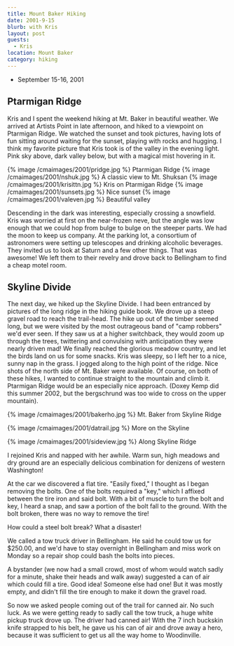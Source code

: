 ```yaml
---
title: Mount Baker Hiking
date: 2001-9-15
blurb: with Kris
layout: post
guests:
  - Kris
location: Mount Baker
category: hiking
---
```


* September 15-16, 2001

Ptarmigan Ridge
-----------

Kris and I spent the weekend hiking at Mt. Baker in beautiful weather. 
We arrived at Artists Point in late afternoon, and hiked to a viewpoint 
on Ptarmigan Ridge. We watched the sunset and took pictures, having lots
of fun sitting around waiting for the sunset, playing with rocks
and hugging. I think my favorite picture that Kris took is of the
valley in the evening light. Pink sky above, dark valley below, but
with a magical mist hovering in it.


{% image /cmaimages/2001/pridge.jpg %}
Ptarmigan Ridge
{% image /cmaimages/2001/nshuk.jpg %}
A classic view to Mt. Shuksan
{% image /cmaimages/2001/krisittn.jpg %}
Kris on Ptarmigan Ridge
{% image /cmaimages/2001/sunsets.jpg %}
Nice sunset
{% image /cmaimages/2001/valeven.jpg %}
Beautiful valley


Descending 
in the dark was interesting, especially crossing a snowfield. Kris was
worried at first on the near-frozen neve, but the angle was low enough
that we could hop from bulge to bulge on the steeper parts.
We had the moon to keep us company. At the parking lot, a consortium
of astronomers were setting up telescopes and drinking alcoholic
beverages. They invited us to look at Saturn and a few other things.
That was awesome! We left them to their revelry and drove back to 
Bellingham to find a cheap motel room.



Skyline Divide
-----------

The next day, we hiked up 
the Skyline Divide. I had been entranced by pictures of the long ridge
in the hiking guide book. We drove up a steep gravel road to reach
the trail-head. The hike up out of the timber seemed long, but we
were visited by the most outrageous band of "camp robbers" we'd ever
seen. If they saw us at a higher switchback, they would zoom up through
the trees, twittering and convulsing with anticipation 
they were nearly driven mad! We finally reached the glorious
meadow country, and let the birds land on us for some snacks.
Kris was sleepy, so I left her to a nice, sunny nap in the grass.
I jogged 
along to the high point of the ridge. Nice shots of the north side 
of Mt. Baker were available. Of course, on both of these hikes, I wanted
to continue straight to the mountain and climb it. Ptarmigan Ridge
would be an especially nice approach. (Doxey Kemp did this summer 2002,
but the bergschrund was too wide to cross on the upper mountain).


{% image /cmaimages/2001/bakerho.jpg %}
Mt. Baker from Skyline Ridge

{% image /cmaimages/2001/datrail.jpg %}
More on the Skyline

{% image /cmaimages/2001/sideview.jpg %}
Along Skyline Ridge


I rejoined Kris and napped with her awhile. Warm
sun, high meadows and dry ground are an especially delicious combination
for denizens of western Washington!



At the car we discovered a flat tire. "Easily fixed," I thought as
I began removing the bolts. One of the bolts required a
"key," which I affixed between the tire iron and said bolt. 
With a bit of muscle to turn the bolt and key, I heard a snap,
and saw a portion of the bolt fall to the ground. With the bolt broken,
there was no way to remove the tire!



How could a steel bolt break? What a disaster!



We called a tow truck driver in Bellingham. He said he could tow us for
$250.00, and we'd have to stay overnight in Bellingham and miss work on
Monday so a repair shop could bash the bolts into pieces.



A bystander (we now had a small crowd, most of whom would watch sadly
for a minute, shake their heads and walk away) suggested a can of air
which could fill a tire. Good idea! Someone else had one! But it was
mostly empty, and didn't fill the tire enough to make it down the gravel
road.



So now we asked people coming out of the trail for canned air. No such luck.
As we were getting ready to sadly call the tow truck, a huge white pickup
truck drove up. The driver had canned air! With the 7 inch buckskin knife
strapped to his belt, he gave us his can of air and drove away a hero,
because it was sufficient to get us all the way home to Woodinville.


